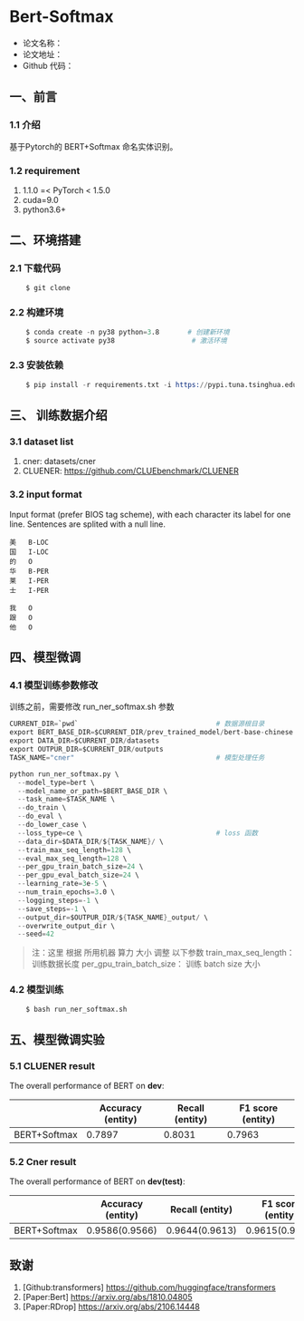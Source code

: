 # Bert-Softmax

- 论文名称：
- 论文地址：
- Github 代码：

## 一、前言

### 1.1 介绍

基于Pytorch的 BERT+Softmax 命名实体识别。

### 1.2 requirement

1. 1.1.0 =< PyTorch < 1.5.0
2. cuda=9.0
3. python3.6+

## 二、环境搭建

### 2.1 下载代码 

```s
    $ git clone 
```

### 2.2 构建环境

```s
    $ conda create -n py38 python=3.8       # 创建新环境
    $ source activate py38                   # 激活环境
```

### 2.3 安装依赖 

```s
    $ pip install -r requirements.txt -i https://pypi.tuna.tsinghua.edu.cn/simple
```

## 三、 训练数据介绍

### 3.1 dataset list

1. cner: datasets/cner
2. CLUENER: https://github.com/CLUEbenchmark/CLUENER

### 3.2 input format

Input format (prefer BIOS tag scheme), with each character its label for one line. Sentences are splited with a null line.

```text
美	B-LOC
国	I-LOC
的	O
华	B-PER
莱	I-PER
士	I-PER

我	O
跟	O
他	O
```

## 四、模型微调

### 4.1 模型训练参数修改

训练之前，需要修改 run_ner_softmax.sh 参数

```s
CURRENT_DIR=`pwd`                                  # 数据源根目录
export BERT_BASE_DIR=$CURRENT_DIR/prev_trained_model/bert-base-chinese
export DATA_DIR=$CURRENT_DIR/datasets
export OUTPUR_DIR=$CURRENT_DIR/outputs
TASK_NAME="cner"                                   # 模型处理任务

python run_ner_softmax.py \
  --model_type=bert \
  --model_name_or_path=$BERT_BASE_DIR \
  --task_name=$TASK_NAME \
  --do_train \
  --do_eval \
  --do_lower_case \
  --loss_type=ce \                                 # loss 函数     
  --data_dir=$DATA_DIR/${TASK_NAME}/ \
  --train_max_seq_length=128 \
  --eval_max_seq_length=128 \
  --per_gpu_train_batch_size=24 \
  --per_gpu_eval_batch_size=24 \
  --learning_rate=3e-5 \
  --num_train_epochs=3.0 \
  --logging_steps=-1 \
  --save_steps=-1 \
  --output_dir=$OUTPUR_DIR/${TASK_NAME}_output/ \
  --overwrite_output_dir \
  --seed=42
```

> 注：这里 根据 所用机器 算力 大小 调整 以下参数 
>    train_max_seq_length：      训练数据长度
>    per_gpu_train_batch_size：  训练 batch size 大小

### 4.2 模型训练

```s
    $ bash run_ner_softmax.sh
```

## 五、模型微调实验

### 5.1 CLUENER result

The overall performance of BERT on **dev**:

|              | Accuracy (entity)  | Recall (entity)    | F1 score (entity)  |
| ------------ | ------------------ | ------------------ | ------------------ |
| BERT+Softmax | 0.7897     | 0.8031     | 0.7963    |

### 5.2 Cner result

The overall performance of BERT on **dev(test)**:

|              | Accuracy (entity)  | Recall (entity)    | F1 score (entity)  |
| ------------ | ------------------ | ------------------ | ------------------ |
| BERT+Softmax | 0.9586(0.9566)     | 0.9644(0.9613)     | 0.9615(0.9590)     |

## 致谢

1. [Github:transformers] https://github.com/huggingface/transformers
2. [Paper:Bert] https://arxiv.org/abs/1810.04805
3. [Paper:RDrop] https://arxiv.org/abs/2106.14448
